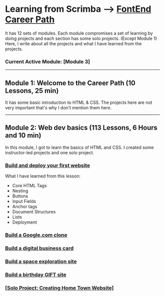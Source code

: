 # Learning from Scrimba --> [FontEnd Career Path][1]

It has 12 sets of modules. Each module compromises a set of learning by doing projects and each section has some solo projects. (Except Module 1)
Here, I write about all the projects and what I have learned from the projects.

### Current Active Module: [Module 3]

---

## Module 1: Welcome to the Career Path (10 Lessons, 25 min)

It has some basic introduction to HTML & CSS. The projects here are not very important that's why I don't mention them here.

---

## Module 2: Web dev basics (113 Lessons, 6 Hours and 10 min)

In this module, I got to learn the basics of HTML and CSS. I created some instructor-led projects and one solo project.

### [Build and deploy your first website][2]

What I have learned from this lesson:
- Core HTML Tags
- Nesting
- Buttons
- Input Fields
- Anchor tags
- Document Structures
- Lists
- Deployment

### [Build a Google.com clone][3]

### [Build a digital business card][4]

### [Build a space exploration site][5]

### [Build a birthday GIFT site][6]

### [[__Solo Project__: Creating Home Town Website]][7]











[1]:https://scrimba.com/learn/frontend
[2]:https://github.com/shubhamdevs/scrimba.m2p1-first-website
[3]:https://github.com/shubhamdevs/scrimba.m2p2-google-clone
[4]:https://github.com/shubhamdevs/scrimba.m2p3-business-card
[5]:https://github.com/shubhamdevs/scrimba.m2p4-space-exploration-site
[6]:https://github.com/shubhamdevs/scrimba.m2p5-birthday-gift-site
[7]:https://github.com/shubhamdevs/hometown-homepage
